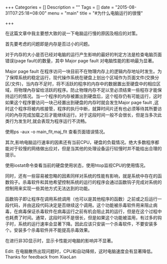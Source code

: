 +++
Categories = []
Description = ""
Tags = []
date = "2015-08-31T07:25:18+08:00"
menu = "main"
title = "#为什么电脑运行的很慢"

+++

在这篇文章中我主要想大致的说一下电脑运行慢的原因及相应的对策。

首先要考虑的问题即是内存是否过小的问题。

对于内存的大小是否已经对电脑的运行产生影响的最好的判定方法是检查电脑页面错误(page fault)的数量，其中 Major page fault 对电脑性能的影响最为显著。

Major page fault 在程序访问一块目前不在物理内存上的逻辑内存地址时发生。为了保障系统的稳定运行，现代操作系统在硬盘上划出个区域作为页面文件(交换分区/文件)，当内存不足时，将不活跃的程序的内存中的数据置出至硬盘中的相应区域，将物理內存留给活跃的程序。防止物理内存不足以至必须结束一些程存才能保持运行的情况。当一个程序的内存被置出到硬盘后，这个程存仍有可能运行，这时如果这个程序要访问一块己经置出到硬盘的内存时就会发生Major page fault ,这时这个程序将被内核接管，程序的执行中断，就算时间片还有也必须等待其所要访问的內存完成加载之后才能继续运行。对于这段时间一般不会很长，但是当多次此类行为发生时,就会表现为程序运行不流畅。

使用ps -aux -o main_flt,maj_flt 查看页面错误情况。
 
其次,影响电脑运行速率的因素还有当前CPU，硬盘的负载情况。绝大多数程序都能对于较慢的网络做出应对，但是当其他的处理设备运行较慢时并不能给出合理的提示。

使用iostat命令查看当前的硬盘使用状态，使用htop监视CPU的使用情况。

同时，还有一些容易被忽略的因素同样对系统的性能有影响，就是系统中存在的函数钩子。杀毒软件和其他希望控制系统的运行的程序会通过函数钩子完成对系统的控制用来实现一些其他方式无法达到的功能。

函数钩子即让程序在调用系统调用（也可以是其他程序的函数）之前或之后运行一段代码，并由这段代码决定是否继续这个调用。这个功能被杀毒软件用来阻止病毒，在病毒保证杀毒软件在病毒运行之前有机会阻止其的运行，但是在这个过程中也耗费了时间。通常，这段时间不是很长，但是如果这个功能被滥用，有过多的钩子时，系统的运行速率会显著下降。因此应该只安装一个杀毒软件，不要安装多个。安装多个杀毒软件并不能提高杀毒效果。

在进行非3D显示时，显示卡性能对电脑的影响并不显著。

Edit: 在电脑散热出现问题时，CPU和自动降频，这时电脑速度会有显著降低。Thanks for feedback from XiaoLan

